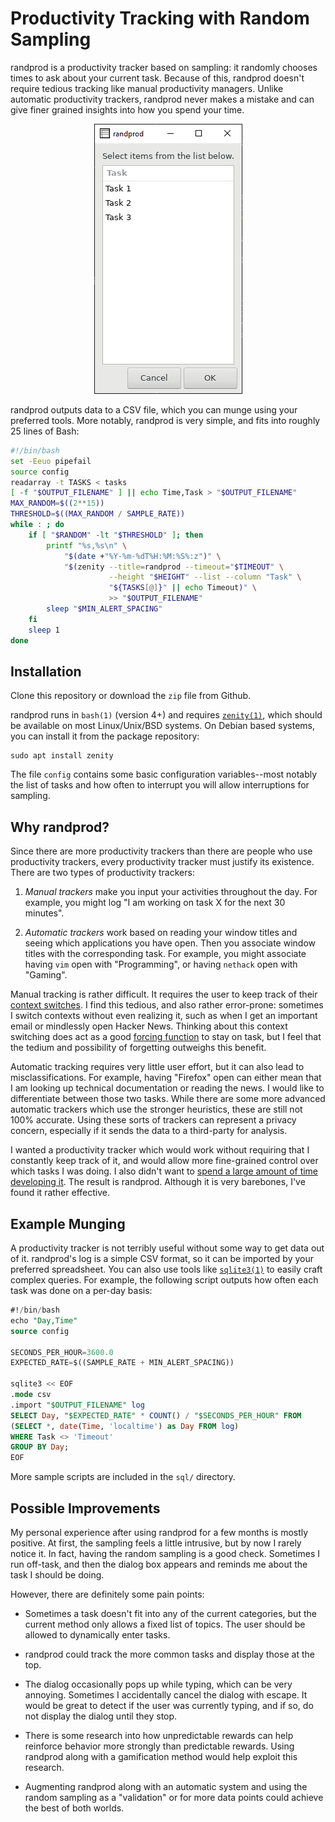 # Productivity Tracking with Random Sampling

randprod is a productivity tracker based on sampling: it randomly
chooses times to ask about your current task. Because of this,
randprod doesn't require tedious tracking like manual productivity
managers.  Unlike automatic productivity trackers, randprod never
makes a mistake and can give finer grained insights into how you
spend your time.

<p align="center"><img src="https://raw.githubusercontent.com/kvakil/randprod/master/screenshot.png" /></p>

randprod outputs data to a CSV file, which you can munge using
your preferred tools. More notably, randprod is very simple, and
fits into roughly 25 lines of Bash:

```bash
#!/bin/bash
set -Eeuo pipefail
source config
readarray -t TASKS < tasks
[ -f "$OUTPUT_FILENAME" ] || echo Time,Task > "$OUTPUT_FILENAME"
MAX_RANDOM=$((2**15))
THRESHOLD=$((MAX_RANDOM / SAMPLE_RATE))
while : ; do
    if [ "$RANDOM" -lt "$THRESHOLD" ]; then
        printf "%s,%s\n" \
            "$(date +"%Y-%m-%dT%H:%M:%S%:z")" \
            "$(zenity --title=randprod --timeout="$TIMEOUT" \
                      --height "$HEIGHT" --list --column "Task" \
                      "${TASKS[@]}" || echo Timeout)" \
                      >> "$OUTPUT_FILENAME"
        sleep "$MIN_ALERT_SPACING"
    fi
    sleep 1
done
```
## Installation

Clone this repository or download the `zip` file from Github.

randprod runs in `bash(1)` (version 4+) and requires
[`zenity(1)`](https://en.wikipedia.org/wiki/Zenity), which should be
available on most Linux/Unix/BSD systems. On Debian based systems,
you can install it from the package repository:

    sudo apt install zenity

The file `config` contains some basic configuration variables--most
notably the list of tasks and how often to interrupt you will allow
interruptions for sampling.

## Why randprod?

Since there are more productivity trackers than there are people who
use productivity trackers, every productivity tracker must justify
its existence. There are two types of productivity trackers:

1. _Manual trackers_ make you input your activities throughout the
   day. For example, you might log "I am working on task X for the
   next 30 minutes".

2. _Automatic trackers_ work based on reading your window titles and
   seeing which applications you have open. Then you associate window
   titles with the corresponding task. For example, you might
   associate having `vim` open with "Programming", or having
   `nethack` open with "Gaming".

Manual tracking is rather difficult. It requires the user to keep
track of their [context
switches](https://en.wikipedia.org/wiki/Context_switch). I find this
tedious, and also rather error-prone: sometimes I switch contexts
without even realizing it, such as when I get an important email or
mindlessly open Hacker News.  Thinking about this context switching
does act as a good [forcing
function](https://en.wikipedia.org/wiki/Forcing_function) to stay on
task, but I feel that the tedium and possibility of forgetting
outweighs this benefit.

Automatic tracking requires very little user effort, but it can also
lead to misclassifications. For example, having "Firefox" open can
either mean that I am looking up technical documentation or reading
the news. I would like to differentiate between those two tasks.
While there are some more advanced automatic trackers which use the
stronger heuristics, these are still not 100% accurate.  Using these
sorts of trackers can represent a privacy concern, especially if it
sends the data to a third-party for analysis.

I wanted a productivity tracker which would work without requiring
that I constantly keep track of it, and would allow more
fine-grained control over which tasks I was doing. I also didn't
want to [spend a large amount of time developing
it](https://xkcd.com/1319/). The result is randprod. Although it
is very barebones, I've found it rather effective.


## Example Munging

A productivity tracker is not terribly useful without some way to get
data out of it. randprod's log is a simple CSV format, so it can be
imported by your preferred spreadsheet. You can also use tools like
[`sqlite3(1)`](https://sqlite.org/index.html) to easily craft complex
queries. For example, the following script outputs how often each
task was done on a per-day basis:

```sql
#!/bin/bash
echo "Day,Time"
source config

SECONDS_PER_HOUR=3600.0
EXPECTED_RATE=$((SAMPLE_RATE + MIN_ALERT_SPACING))

sqlite3 << EOF
.mode csv
.import "$OUTPUT_FILENAME" log
SELECT Day, "$EXPECTED_RATE" * COUNT() / "$SECONDS_PER_HOUR" FROM
(SELECT *, date(Time, 'localtime') as Day FROM log)
WHERE Task <> 'Timeout'
GROUP BY Day;
EOF
```

More sample scripts are included in the `sql/` directory.

## Possible Improvements

My personal experience after using randprod for a few months is
mostly positive. At first, the sampling feels a little intrusive, but
by now I rarely notice it. In fact, having the random sampling is a
good check. Sometimes I run off-task, and then the dialog box appears
and reminds me about the task I should be doing.

However, there are definitely some pain points:

- Sometimes a task doesn't fit into any of the current categories,
  but the current method only allows a fixed list of topics. The
  user should be allowed to dynamically enter tasks.

- randprod could track the more common tasks and display those at
  the top.

- The dialog occasionally pops up while typing, which can be very
  annoying. Sometimes I accidentally cancel the dialog with
  escape. It would be great to detect if the user was currently
  typing, and if so, do not display the dialog until they stop.

- There is some research into how unpredictable rewards can help
  reinforce behavior more strongly than predictable rewards. Using
  randprod along with a gamification method would help exploit
  this research.

- Augmenting randprod along with an automatic system and using the
  random sampling as a "validation" or for more data points could
  achieve the best of both worlds.
